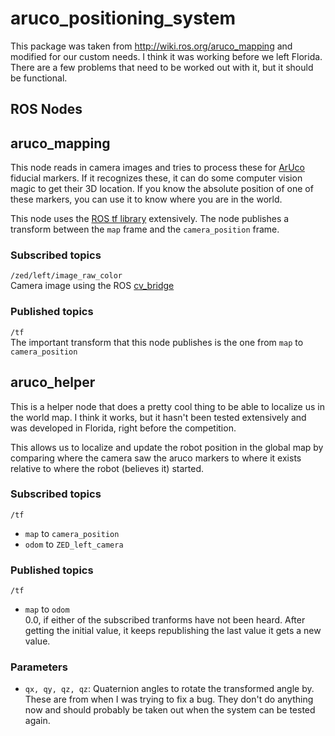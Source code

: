 # aruco_positioning_system


This package was taken from http://wiki.ros.org/aruco_mapping and modified for
our custom needs.  I think it was working before we left Florida.  There are a
few problems that need to be worked out with it, but it should be functional.


## ROS Nodes
## aruco_mapping

This node reads in camera images and tries to process these for [ArUco](http://www.uco.es/investiga/grupos/ava/node/26)
fiducial markers.  If it recognizes these, it can do some computer vision magic
to get their 3D location.  If you know the absolute position of one of these
markers, you can use it to know where you are in the world.  


This node uses the [ROS tf library][tf] extensively.  The node publishes a
transform between the `map` frame and the `camera_position` frame.


### Subscribed topics
`/zed/left/image_raw_color`<br>
Camera image using the ROS [cv_bridge]

### Published topics
`/tf`<br>
The important transform that this node publishes is the
one from `map` to `camera_position`


## aruco_helper
This is a helper node that does a pretty cool thing to be able to localize us
in the world map.  I think it works, but it hasn't been tested extensively and
was developed in Florida, right before the competition.

This allows us to localize and update the robot position in the global map by
comparing where the camera saw the aruco markers to where it exists relative
to where the robot (believes it) started.

### Subscribed topics
`/tf`<br>
- `map` to `camera_position`
- `odom` to `ZED_left_camera`

### Published topics
`/tf`<br>
- `map` to `odom`<br>
0.0, if either of the subscribed tranforms have not been heard.  After getting the initial value, it keeps republishing the last value it gets a new value.

### Parameters
- `qx, qy, qz, qz`: Quaternion angles to rotate the transformed angle by.
These are from when I was trying to fix a bug.  They don't do anything now
and should probably be taken out when the system can be tested again.


[tf]: http://wiki.ros.org/tf
[cv_bridge]: http://wiki.ros.org/cv_bridge/Tutorials/UsingCvBridgeToConvertBetweenROSImagesAndOpenCVImages
